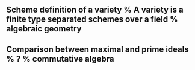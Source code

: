 Scheme definition of a variety
%
A variety is a finite type separated schemes over a field
%
algebraic geometry
---

Comparison between maximal and prime ideals
%
?
%
commutative algebra
---

